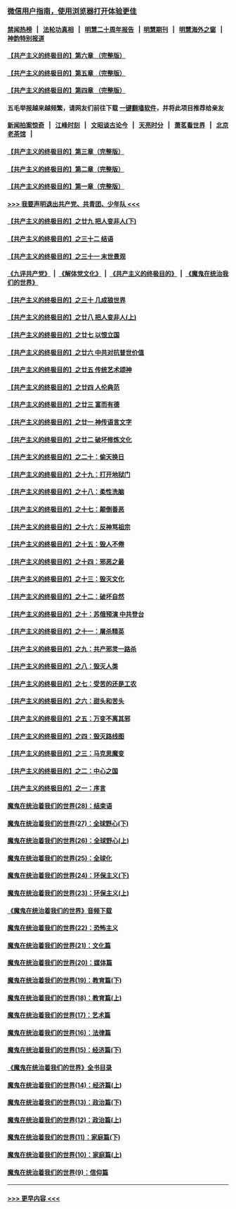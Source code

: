 ### [微信用户指南，使用浏览器打开体验更佳](https://github.com/gfw-breaker/banned-news1/blob/master/indexes/wechat-guide.md?t=0)
#### [禁闻热榜](热点新闻.md?t=0)  &nbsp;&nbsp;|&nbsp;&nbsp; [法轮功真相](https://github.com/gfw-breaker/truth/blob/master/README.md?t=0) &nbsp;&nbsp;|&nbsp;&nbsp; [明慧二十周年报告](https://github.com/gfw-breaker/mh-reports/blob/master/README.md?t=0) &nbsp;&nbsp;|&nbsp;&nbsp;[明慧期刊](https://github.com/gfw-breaker/mh-qikan) &nbsp;&nbsp;|&nbsp;&nbsp; [明慧海外之窗](https://github.com/gfw-breaker/mh-news/blob/master/README.md?t=0) &nbsp;&nbsp;|&nbsp;&nbsp; [神韵特别报道](https://github.com/gfw-breaker/mh-news/blob/master/shenyun.md?t=0)
#### [【共产主义的终极目的】第六章 （完整版）](../pages/nsc422/n11428913.md?t=02101433) 
#### [【共产主义的终极目的】第五章 （完整版）](../pages/nsc422/n11428912.md?t=02101433) 
#### [【共产主义的终极目的】第四章 （完整版）](../pages/nsc422/n11428907.md?t=02101433) 
#### 五毛举报越来越频繁，请网友们前往下载 [一键翻墙软件](https://github.com/gfw-breaker/ssr-accounts)，并将此项目推荐给亲友
#### [新闻拍案惊奇](https://github.com/gfw-breaker/banned-news1/blob/master/pages/link4.md) &nbsp;&nbsp;|&nbsp;&nbsp; [江峰时刻](https://github.com/gfw-breaker/banned-news1/blob/master/pages/link4.md) &nbsp;&nbsp;|&nbsp;&nbsp; [文昭谈古论今](https://github.com/gfw-breaker/banned-news1/blob/master/pages/link4.md) &nbsp;&nbsp;|&nbsp;&nbsp; [天亮时分](https://github.com/gfw-breaker/banned-news1/blob/master/pages/link4.md) &nbsp;&nbsp;|&nbsp;&nbsp; [萧茗看世界](https://github.com/gfw-breaker/banned-news1/blob/master/pages/link4.md) &nbsp;&nbsp;|&nbsp;&nbsp; [北京老茶馆](https://github.com/gfw-breaker/banned-news1/blob/master/pages/link4.md) &nbsp;&nbsp;|&nbsp;&nbsp; 
#### [【共产主义的终极目的】第三章（完整版）](../pages/nsc422/n11428848.md?t=02101433) 
#### [【共产主义的终极目的】第二章（完整版）](../pages/nsc422/n11428831.md?t=02101433) 
#### [【共产主义的终极目的】第一章（完整版）](../pages/nsc422/n11417651.md?t=02101433) 
#### [>>> 我要声明退出共产党、共青团、少年队 <<<](https://github.com/begood0513/goodnews/blob/master/quit/letter.md) 
#### [【共产主义的终极目的】之廿九 把人变非人(下)](../pages/nsc422/n11344140.md?t=02101433) 
#### [【共产主义的终极目的】之三十二 结语](../pages/nsc422/n11360535.md?t=02101433) 
#### [【共产主义的终极目的】之三十一 末世景观](../pages/nsc422/n11351129.md?t=02101433) 
#### [《九评共产党》](https://github.com/begood0513/9ping.md/blob/master/README.md) &nbsp;|&nbsp; [《解体党文化》](../../../../jtdwh.md/blob/master/README.md)  &nbsp;|&nbsp; [《共产主义的终极目的》](../../../../gczydzjmd.md/blob/master/README.md) &nbsp;|&nbsp; [《魔鬼在统治我们的世界》](../../../../mgztzwmdsj.md/blob/master/README.md) 
#### [【共产主义的终极目的】之三十 几成狼世界](../pages/nsc422/n11348280.md?t=02101433) 
#### [【共产主义的终极目的】之廿八 把人变非人(上)](../pages/nsc422/n11340492.md?t=02101433) 
#### [【共产主义的终极目的】之廿七 以恨立国](../pages/nsc422/n11336944.md?t=02101433) 
#### [【共产主义的终极目的】之廿六 中共对抗普世价值](../pages/nsc422/n11324785.md?t=02101433) 
#### [【共产主义的终极目的】之廿五 传统艺术颂神](../pages/nsc422/n11296396.md?t=02101433) 
#### [【共产主义的终极目的】之廿四 人伦典范](../pages/nsc422/n11296397.md?t=02101433) 
#### [【共产主义的终极目的】之廿三 富而有德](../pages/nsc422/n11283598.md?t=02101433) 
#### [【共产主义的终极目的】之廿一 神传语言文字](../pages/nsc422/n11263265.md?t=02101433) 
#### [【共产主义的终极目的】之廿二 破坏修炼文化](../pages/nsc422/n11245728.md?t=02101433) 
#### [【共产主义的终极目的】之二十：偷天换日](../pages/nsc422/n11238846.md?t=02101433) 
#### [【共产主义的终极目的】之十九：打开地狱门](../pages/nsc422/n11206376.md?t=02101433) 
#### [【共产主义的终极目的】之十八：柔性洗脑](../pages/nsc422/n11199994.md?t=02101433) 
#### [【共产主义的终极目的】之十七：颠倒善恶](../pages/nsc422/n11179782.md?t=02101433) 
#### [【共产主义的终极目的】之十六：反神骂祖宗](../pages/nsc422/n11166798.md?t=02101433) 
#### [【共产主义的终极目的】之十五：毁人不倦](../pages/nsc422/n11166792.md?t=02101433) 
#### [【共产主义的终极目的】之十四：邪恶之最](../pages/nsc422/n11150249.md?t=02101433) 
#### [【共产主义的终极目的】之十三：毁灭文化](../pages/nsc422/n11135227.md?t=02101433) 
#### [【共产主义的终极目的】之十二：破坏自然](../pages/nsc422/n11135214.md?t=02101433) 
#### [【共产主义的终极目的】之十：苏俄预演 中共登台](../pages/nsc422/n11118424.md?t=02101433) 
#### [【共产主义的终极目的】之十一：屠杀精英](../pages/nsc422/n11118442.md?t=02101433) 
#### [【共产主义的终极目的】之九：共产邪灵一路杀](../pages/nsc422/n11114139.md?t=02101433) 
#### [【共产主义的终极目的】之八：毁灭人类](../pages/nsc422/n11108503.md?t=02101433) 
#### [【共产主义的终极目的】之七：受苦的还是工农](../pages/nsc422/n11101809.md?t=02101433) 
#### [【共产主义的终极目的】之六：甜头和苦头](../pages/nsc422/n11096971.md?t=02101433) 
#### [【共产主义的终极目的】之五：万变不离其邪](../pages/nsc422/n11091285.md?t=02101433) 
#### [【共产主义的终极目的】之四：毁灭路线图](../pages/nsc422/n11086284.md?t=02101433) 
#### [【共产主义的终极目的】之三：马克思魔变](../pages/nsc422/n11061941.md?t=02101433) 
#### [【共产主义的终极目的】之二：中心之国](../pages/nsc422/n11047728.md?t=02101433) 
#### [【共产主义的终极目的】之一：序言](../pages/nsc422/n11086077.md?t=02101433) 
#### [魔鬼在统治着我们的世界(28)：结束语](../pages/nsc422/n10936246.md?t=02101433) 
#### [魔鬼在统治着我们的世界(27)：全球野心(下)](../pages/nsc422/n10928319.md?t=02101433) 
#### [魔鬼在统治着我们的世界(26)：全球野心(上)](../pages/nsc422/n10900318.md?t=02101433) 
#### [魔鬼在统治着我们的世界(25)：全球化](../pages/nsc422/n10788205.md?t=02101433) 
#### [魔鬼在统治着我们的世界(24)：环保主义(下)](../pages/nsc422/n10695307.md?t=02101433) 
#### [魔鬼在统治着我们的世界(23)：环保主义(上)](../pages/nsc422/n10688613.md?t=02101433) 
#### [《魔鬼在统治着我们的世界》音频下载](../pages/nsc422/n10635553.md?t=02101433) 
#### [魔鬼在统治着我们的世界(22)：恐怖主义](../pages/nsc422/n10614727.md?t=02101433) 
#### [魔鬼在统治着我们的世界(21)：文化篇](../pages/nsc422/n10597706.md?t=02101433) 
#### [魔鬼在统治着我们的世界(20)：媒体篇](../pages/nsc422/n10586579.md?t=02101433) 
#### [魔鬼在统治着我们的世界(19)：教育篇(下)](../pages/nsc422/n10564808.md?t=02101433) 
#### [魔鬼在统治着我们的世界(18)：教育篇(上)](../pages/nsc422/n10526970.md?t=02101433) 
#### [魔鬼在统治着我们的世界(17)：艺术篇](../pages/nsc422/n10499093.md?t=02101433) 
#### [魔鬼在统治着我们的世界(16)：法律篇](../pages/nsc422/n10485969.md?t=02101433) 
#### [魔鬼在统治着我们的世界(15)：经济篇(下)](../pages/nsc422/n10469975.md?t=02101433) 
#### [《魔鬼在统治着我们的世界》全书目录](../pages/nsc422/n10464261.md?t=02101433) 
#### [魔鬼在统治着我们的世界(14)：经济篇(上)](../pages/nsc422/n10457370.md?t=02101433) 
#### [魔鬼在统治着我们的世界(13)：政治篇(下)](../pages/nsc422/n10448270.md?t=02101433) 
#### [魔鬼在统治着我们的世界(12)：政治篇(上)](../pages/nsc422/n10444576.md?t=02101433) 
#### [魔鬼在统治着我们的世界(11)：家庭篇(下)](../pages/nsc422/n10440961.md?t=02101433) 
#### [魔鬼在统治着我们的世界(10)：家庭篇(上)](../pages/nsc422/n10435448.md?t=02101433) 
#### [魔鬼在统治着我们的世界(9)：信仰篇](../pages/nsc422/n10432159.md?t=02101433) 

----
#### [ >>> 更早内容 <<< ](../indexes/nsc422-earlier.md)

